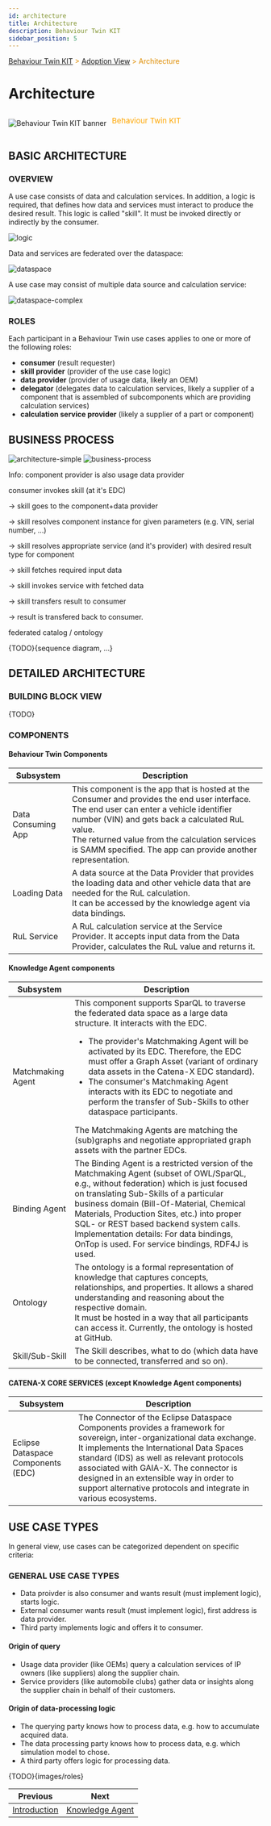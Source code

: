 ```yaml
---
id: architecture
title: Architecture
description: Behaviour Twin KIT
sidebar_position: 5
---
```


<!-- DEACTIVATED FOR DOCUSAURUS FROM HERE -->

<span style="font-size:14px;color:rgb(222,140,0);">[Behaviour Twin KIT](../overview.md) > [Adoption View](./overview.md) > Architecture</span>

# Architecture

<!-- DEACTIVATED FOR DOCUSAURUS TO HERE -->

<!-- VARIANT FOR DOCUSAURUS FROM HERE

<div style={{display:'block'}}>
  <div style={{display:'inline-block', verticalAlign:'top'}}>

![Behaviour Twin KIT banner](../../../../static/img/kit-icons/behaviour-twin-kit-icon-mini.png)

  </div>
  <div style={{display:'inline-block', fontSize:17, color:'rgb(255,166,1)', marginLeft:7, verticalAlign:'top', paddingTop:6}}>
Behaviour Twin KIT
  </div>
</div>

VARIANT FOR DOCUSAURUS TO HERE -->

<!-- DEACTIVATED FOR DOCUSAURUS FROM HERE -->

<div style="display:block;">
  <div style="display:inline-block;vertical-align:top;">

![Behaviour Twin KIT banner](../../../../static/img/kit-icons/behaviour-twin-kit-icon-mini.png)

  </div>
  <div style="display:inline-block;font-size:15px;color:rgb(255,166,1);margin-left:7px;vertical-align:top;padding-top:8px;">
Behaviour Twin KIT
  </div>
</div>

<!-- DEACTIVATED FOR DOCUSAURUS TO HERE -->

<!-- END OF HEADER -->

## BASIC ARCHITECTURE

### OVERVIEW

A use case consists of data and calculation services. In addition, a logic is required,
that defines how data and services must interact to produce the desired result.
This logic is called "skill". It must be invoked directly or indirectly by the consumer.

![logic](assets/logic.drawio.svg)

Data and services are federated over the dataspace:

![dataspace](assets/dataspace.drawio.svg)

A use case may consist of multiple data source and calculation service:

![dataspace-complex](assets/dataspace-complex.drawio.svg)

### ROLES

Each participant in a Behaviour Twin use cases applies to one or more of the following roles:

- **consumer** (result requester)
- **skill provider** (provider of the use case logic)
- **data provider** (provider of usage data, likely an OEM)
- **delegator** (delegates data to calculation services, likely a supplier of a component that
  is assembled of subcomponents which are providing calculation services)
- **calculation service provider** (likely a supplier of a part or component)

## BUSINESS PROCESS

![architecture-simple](assets/tmp_screenshot_architcture_simple.png)
![business-process](assets/business-process.drawio.svg)

Info: component provider is also usage data provider

consumer invokes skill (at it's EDC)

  -> skill goes to the component+data provider

  -> skill resolves component instance for given parameters (e.g. VIN, serial number, ...)

  -> skill resolves appropriate service (and it's provider) with desired result type for component

  -> skill fetches required input data

  -> skill invokes service with fetched data

  -> skill transfers result to consumer
  
  -> result is transfered back to consumer.

federated catalog / ontology

{TODO}{sequence diagram, ...}

## DETAILED ARCHITECTURE

### BUILDING BLOCK VIEW

{TODO}

### COMPONENTS

#### Behaviour Twin Components

|Subsystem|Description|
|---------|-----------|
|Data Consuming App| This component is the app that is hosted at the Consumer and provides the end user interface. The end user can enter a vehicle identifier number (VIN) and gets back a calculated RuL value. <BR/> The returned value from the calculation services is SAMM specified. The app can provide another representation.|
|Loading Data | A data source at the Data Provider that provides the loading data and other vehicle data that are needed for the RuL calculation. <BR/> It can be accessed by the knowledge agent via data bindings.|
|RuL Service| A RuL calculation service at the Service Provider. It accepts input data from the Data Provider, calculates the RuL value and returns it.|

#### Knowledge Agent components

|Subsystem|Description|
|---------|-----------|
|Matchmaking Agent|This component supports SparQL to traverse the federated data space as a large data structure. It interacts with the EDC. <UL><LI>The provider's Matchmaking Agent will be activated by its EDC. Therefore, the EDC must offer a Graph Asset (variant of ordinary data assets in the Catena-X EDC standard).</LI><LI> The consumer's Matchmaking Agent interacts with its EDC to negotiate and perform the transfer of Sub-Skills to other dataspace participants.</LI></UL> The Matchmaking Agents are matching the (sub)graphs and negotiate appropriated graph assets with the partner EDCs.|
|Binding Agent| The Binding Agent is a restricted version of the Matchmaking Agent (subset of OWL/SparQL, e.g., without federation) which is just focused on translating Sub-Skills of a particular business domain (Bill-Of-Material, Chemical Materials, Production Sites, etc.)  into proper SQL- or REST based backend system calls. <BR/> Implementation details: For data bindings, OnTop is used. For service bindings, RDF4J is used.|
|Ontology|The ontology is a formal representation of knowledge that captures concepts, relationships, and properties. It allows a shared understanding and reasoning about the respective domain. <BR/> It must be hosted in a way that all participants can access it. Currently, the ontology is hosted at GitHub.|
|Skill/Sub-Skill| The Skill describes, what to do (which data have to be connected, transferred and so on).|

#### CATENA-X CORE SERVICES (except Knowledge Agent components)

|Subsystem|Description|
|---------|-----------|
|Eclipse Dataspace Components (EDC)|The Connector of the Eclipse Dataspace Components provides a framework for sovereign, inter-organizational data exchange. It implements the International Data Spaces standard (IDS) as well as relevant protocols associated with GAIA-X. The connector is designed in an extensible way in order to support alternative protocols and integrate in various ecosystems.|








## USE CASE TYPES

In general view, use cases can be categorized dependent on specific criteria:

### GENERAL USE CASE TYPES

- Data proivder is also consumer and wants result (must implement logic),  starts logic.
- External consumer wants result (must implement logic), first address is data provider.
- Third party implements logic and offers it to consumer.

#### Origin of query

- Usage data provider (like OEMs) query a calculation services of IP owners (like suppliers) along the supplier chain.
- Service providers (like automobile clubs) gather data or insights along the supplier chain in behalf of their customers.

#### Origin of data-processing logic

- The querying party knows how to process data, e.g. how to accumulate acquired data.
- The data processing party knows how to process data, e.g. which simulation model to chose.
- A third party offers logic for processing data.


{TODO}{images/roles}


<!-- START OF FOOTER -->

<!-- DEACTIVATED FOR DOCUSAURUS FROM HERE -->

| Previous | Next |
| -------- | ---- |
| [Introduction](./introduction.md) | [Knowledge Agent](./knowledge-agent.md) |

<!-- DEACTIVATED FOR DOCUSAURUS TO HERE -->
